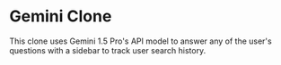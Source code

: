 # Gemini Clone

This clone uses Gemini 1.5 Pro's API model to answer any of the user's questions with a sidebar to track user search history.
